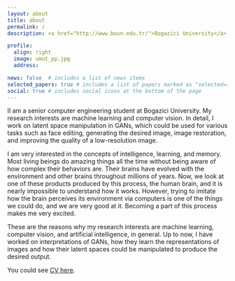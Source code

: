 ```yaml
---
layout: about
title: about
permalink: /
description: <a href="http://www.boun.edu.tr/">Bogazici University</a>

profile:
  align: right
  image: umut_pp.jpg
  address:

news: false  # includes a list of news items
selected_papers: true # includes a list of papers marked as "selected={true}"
social: true # includes social icons at the bottom of the page
---
```


II am a senior computer engineering student at Bogazici University. My research interests are machine learning and computer vision. In detail, I work on latent space manipulation in GANs, which could be used for various tasks such as face editing, generating the desired image, image restoration, and improving the quality of a low-resolution image.

I am very interested in the concepts of intelligence, learning, and memory. Most living beings do amazing things all the time without being aware of how complex their behaviors are. Their brains have evolved with the environment and other brains throughout millions of years. Now, we look at one of these products produced by this process, the human brain, and it is nearly impossible to understand how it works. However, trying to imitate how the brain perceives its environment via computers is one of the things we could do, and we are very good at it. Becoming a part of this process makes me very excited.

These are the reasons why my research interests are machine learning, computer vision, and artificial intelligence, in general. Up to now, I have worked on interpretations of GANs, how they learn the representations of images and how their latent spaces could be manipulated to produce the desired output.


You could see [CV here](https://github.com/alshedivat/al-folio/files/7576825/cv.pdf).
